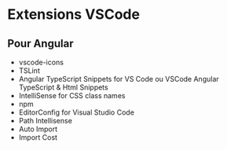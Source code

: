 # Extensions VSCode

## Pour Angular

* vscode-icons
* TSLint
* Angular TypeScript Snippets for VS Code ou VSCode Angular TypeScript & Html Snippets
* IntelliSense for CSS class names
* npm
* EditorConfig for Visual Studio Code
* Path Intellisense
* Auto Import
* Import Cost
